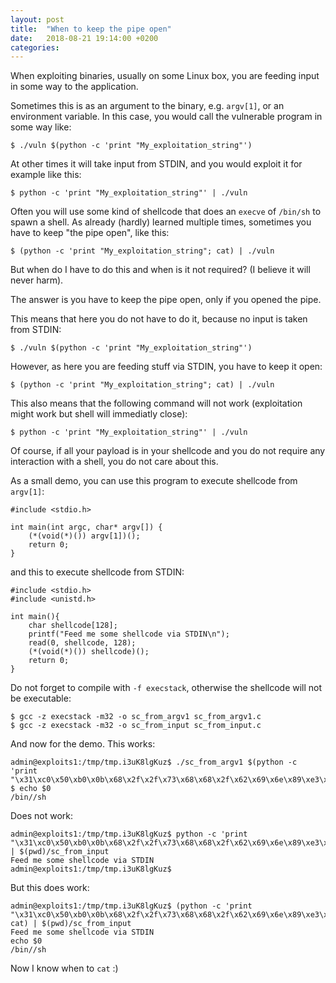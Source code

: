 ```yaml
---
layout: post
title:  "When to keep the pipe open"
date:   2018-08-21 19:14:00 +0200
categories: 
---
```


When exploiting binaries, usually on some Linux box, you are feeding input in some way to the application. 

Sometimes this is as an argument to the binary, e.g. `argv[1]`, or an environment variable. In this case, you would call the vulnerable program in some way like:

```
$ ./vuln $(python -c 'print "My_exploitation_string"')
```

At other times it will take input from STDIN, and you would exploit it for example like this:

```
$ python -c 'print "My_exploitation_string"' | ./vuln
```

Often you will use some kind of shellcode that does an `execve` of `/bin/sh` to spawn a shell. As already (hardly) learned multiple times, sometimes you have to keep "the pipe open", like this:

```
$ (python -c 'print "My_exploitation_string"; cat) | ./vuln
```

But when do I have to do this and when is it not required? (I believe it will never harm).

The answer is you have to keep the pipe open, only if you opened the pipe.

This means that here you do not have to do it, because no input is taken from STDIN:

```
$ ./vuln $(python -c 'print "My_exploitation_string"')
```

However, as here you are feeding stuff via STDIN, you have to keep it open:

```
$ (python -c 'print "My_exploitation_string"; cat) | ./vuln
```

This also means that the following command will not work (exploitation might work but shell will immediatly close): 

```
$ python -c 'print "My_exploitation_string"' | ./vuln
```

Of course, if all your payload is in your shellcode and you do not require any interaction with a shell, you do not care about this.

As a small demo, you can use this program to execute shellcode from `argv[1]`:

```
#include <stdio.h>

int main(int argc, char* argv[]) {
	(*(void(*)()) argv[1])();  
	return 0;
}
```

and this to execute shellcode from STDIN:

```
#include <stdio.h>
#include <unistd.h>

int main(){
	char shellcode[128];
	printf("Feed me some shellcode via STDIN\n");
	read(0, shellcode, 128);
	(*(void(*)()) shellcode)();  
	return 0;
}
```

Do not forget to compile with `-f execstack`, otherwise the shellcode will not be executable:
```
$ gcc -z execstack -m32 -o sc_from_argv1 sc_from_argv1.c
$ gcc -z execstack -m32 -o sc_from_input sc_from_input.c 
```

And now for the demo. This works:

```
admin@exploits1:/tmp/tmp.i3uK8lgKuz$ ./sc_from_argv1 $(python -c 'print "\x31\xc0\x50\xb0\x0b\x68\x2f\x2f\x73\x68\x68\x2f\x62\x69\x6e\x89\xe3\x31\xc9\x51\x53\x89\xe1\x31\xd2\xcd\x80"')
$ echo $0 
/bin//sh
```

Does not work:

```
admin@exploits1:/tmp/tmp.i3uK8lgKuz$ python -c 'print "\x31\xc0\x50\xb0\x0b\x68\x2f\x2f\x73\x68\x68\x2f\x62\x69\x6e\x89\xe3\x31\xc9\x51\x53\x89\xe1\x31\xd2\xcd\x80"' | $(pwd)/sc_from_input
Feed me some shellcode via STDIN
admin@exploits1:/tmp/tmp.i3uK8lgKuz$ 
```

But this does work:

```
admin@exploits1:/tmp/tmp.i3uK8lgKuz$ (python -c 'print "\x31\xc0\x50\xb0\x0b\x68\x2f\x2f\x73\x68\x68\x2f\x62\x69\x6e\x89\xe3\x31\xc9\x51\x53\x89\xe1\x31\xd2\xcd\x80"'; cat) | $(pwd)/sc_from_input
Feed me some shellcode via STDIN
echo $0
/bin//sh
```

Now I know when to `cat` :)


